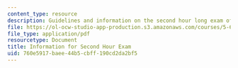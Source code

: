 ```yaml
---
content_type: resource
description: Guidelines and information on the second hour long exam of the course.
file: https://ol-ocw-studio-app-production.s3.amazonaws.com/courses/5-62-physical-chemistry-ii-spring-2008/760e5917baee44b5cbff190cd2da2bf5_infoexam_02.pdf
file_type: application/pdf
resourcetype: Document
title: Information for Second Hour Exam
uid: 760e5917-baee-44b5-cbff-190cd2da2bf5
---
```

